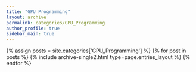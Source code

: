 ```yaml
---
title: "GPU Programming"
layout: archive
permalink: categories/GPU_Programming
author_profile: true
sidebar_main: true
---
```



{% assign posts = site.categories['GPU_Programming'] %}
{% for post in posts %} {% include archive-single2.html type=page.entries_layout %} {% endfor %}